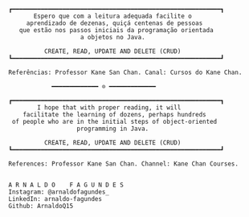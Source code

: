     ┏━━━━━━━━━━━━━━━━━━━━━━━━━━━━━━━━━━━━━━━━━━━━━━━━━━━━━━━━━━┓
           Espero que com a leitura adequada facilite o
         aprendizado de dezenas, quiçá centenas de pessoas
       que estão nos passos iniciais da programação orientada
                        a objetos no Java.

              CREATE, READ, UPDATE AND DELETE (CRUD)
    ┗━━━━━━━━━━━━━━━━━━━━━━━━━━━━━━━━━━━━━━━━━━━━━━━━━━━━━━━━━━┛
    
    Referências: Professor Kane San Chan. Canal: Cursos do Kane Chan.

                ━━━━━━━━━━━━━ ⊙ ━━━━━━━━━━━━━

    ┏━━━━━━━━━━━━━━━━━━━━━━━━━━━━━━━━━━━━━━━━━━━━━━━━━━━━━━━━━━┓
            I hope that with proper reading, it will
        facilitate the learning of dozens, perhaps hundreds
     of people who are in the initial steps of object-oriented
                       programming in Java.

              CREATE, READ, UPDATE AND DELETE (CRUD)
    ┗━━━━━━━━━━━━━━━━━━━━━━━━━━━━━━━━━━━━━━━━━━━━━━━━━━━━━━━━━━┛
    
    References: Professor Kane San Chan. Channel: Kane Chan Courses.


    A R N A L D O    F A G U N D E S
    Instagram: @arnaldofagundes_
    LinkedIn: arnaldo-fagundes
    Github: ArnaldoQ15